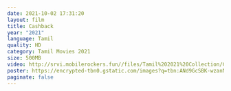 ```yaml
---
date: 2021-10-02 17:31:20
layout: film
title: Cashback
year: "2021"
language: Tamil
quality: HD
category: Tamil Movies 2021
size: 500MB
video: http://srvi.mobilerockers.fun//files/Tamil%202021%20Collection/Cashback%20(2021)/Cashback%20(2021)%20Full%20Movies/Cashback%20(2021)%20HDRip/Cashback%20(2021)%20HDRip%20Single%20Part.mp4
poster: https://encrypted-tbn0.gstatic.com/images?q=tbn:ANd9GcSBK-wzanNFiaKWMhQnScffe15zNiIRLsg8_A&usqp=CAU
paginate: false
---
```

